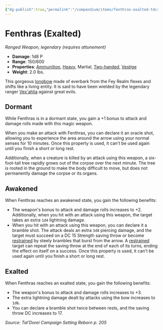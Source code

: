 ```yaml
---
{"dg-publish":true,"permalink":"/compendium/items/fenthras-exalted-tdcsr/","tags":["compendium/src/5e/tdcsr","item/attunement/required","item/property/ammunition","item/property/heavy","item/property/martial","item/property/two-handed","item/property/vestige","item/rarity/legendary","item/weapon/martial/ranged"]}
---
```


# Fenthras (Exalted)
*Ranged Weapon, legendary (requires attunement)*  

- **Damage**: 1d8 P
- **Range**: 150/600
- **Properties**: [Ammunition](rules/item-properties.md#Ammunition), [Heavy](rules/item-properties.md#Heavy), Martial, [Two-handed](rules/item-properties.md#Two-handed), [Vestige](rules/item-properties.md#Vestige)
- **Weight**: 2.0 lbs.

This gorgeous [longbow](compendium/items/longbow.md) made of everbark from the Fey Realm flexes and shifts like a living entity. It is said to have been wielded by the legendary ranger [Vex'ahlia](compendium/bestiary/humanoid/vexahlia-tdcsr.md) against great evils.

## Dormant

While Fenthras is in a dormant state, you gain a +1 bonus to attack and damage rolls made with this magic weapon.

When you make an attack with Fenthras, you can declare it an oracle shot, allowing you to experience the area around the arrow using your normal senses for 10 minutes. Once this property is used, it can't be used again until you finish a short or long rest.

Additionally, when a creature is killed by an attack using this weapon, a six-foot-tall tree rapidly grows out of the corpse over the next minute. The tree is rooted in the ground to make the body difficult to move, but does not permanently damage the corpse or its organs.

## Awakened

When Fenthras reaches an awakened state, you gain the following benefits:

- The weapon's bonus to attack and damage rolls increases to +2. Additionally, when you hit with an attack using this weapon, the target takes an extra `1d4` lightning damage.  
- When you hit with an attack using this weapon, you can declare it a bramble shot. The attack deals an extra `3d8` piercing damage, and the target must succeed on a DC 15 Strength saving throw or become [restrained](rules/conditions.md#restrained) by steely brambles that burst from the arrow. A [restrained](rules/conditions.md#restrained) target can repeat the saving throw at the end of each of its turns, ending the effect on itself on a success. Once this property is used, it can't be used again until you finish a short or long rest.  

## Exalted

When Fenthras reaches an exalted state, you gain the following benefits:

- The weapon's bonus to attack and damage rolls increases to +3.  
- The extra lightning damage dealt by attacks using the bow increases to `1d6`.  
- You can declare a bramble shot twice between rests, and the saving throw DC increases to 17.  

*Source: Tal'Dorei Campaign Setting Reborn p. 205*